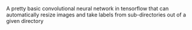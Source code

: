 A pretty basic convolutional neural network in tensorflow that can automatically resize images and take labels from sub-directories out of a given directory 
